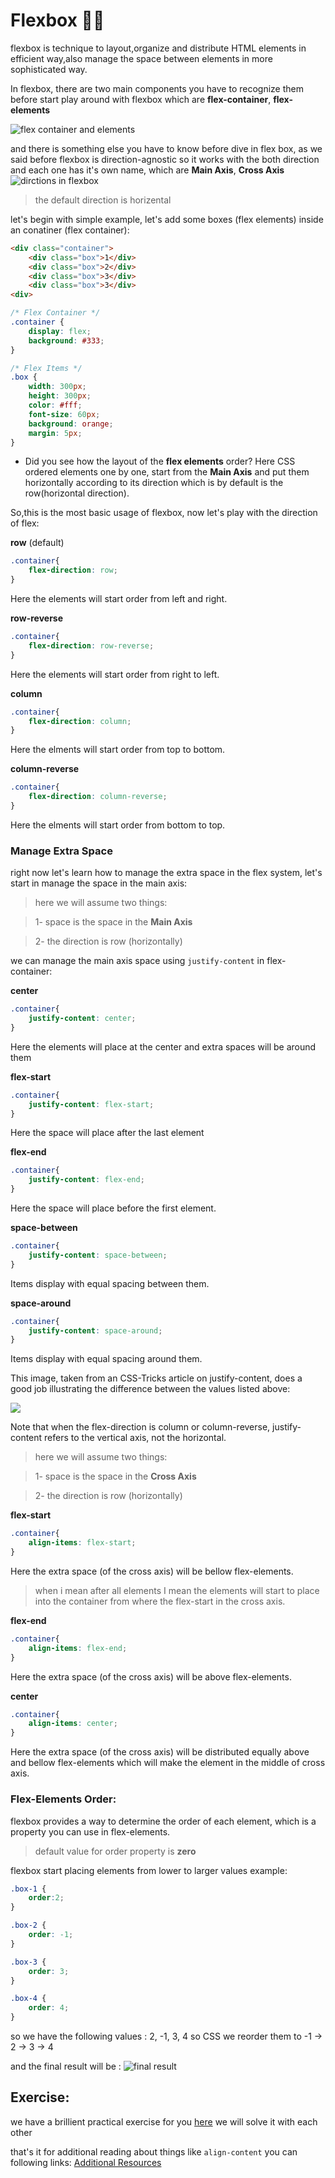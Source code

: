 # Flexbox 👩‍💻

flexbox is technique to layout,organize and distribute HTML elements in efficient way,also manage the space between elements in more sophisticated way.


In flexbox, there are two main components you have to recognize them before start play around with flexbox which are **flex-container**, **flex-elements**

![flex container and elements](https://dab1nmslvvntp.cloudfront.net/wp-content/uploads/2014/07/1404915977flex-container-and-elements.png)

and there is something else you have to know before dive in flex box, as we said before flexbox is direction-agnostic so it works with the both direction and each one has it's own name, which are **Main Axis**, **Cross Axis**
![dirctions in flexbox](https://i.imgur.com/NRx4Hb3.png)

> the default direction is horizental

let's begin with simple example, let's add some boxes (flex elements) inside an conatiner (flex container):
```html
<div class="container">
    <div class="box">1</div>
    <div class="box">2</div>
    <div class="box">3</div>
    <div class="box">3</div>
<div>
```

```css
/* Flex Container */
.container {
    display: flex;
    background: #333;
}

/* Flex Items */
.box {
    width: 300px;
    height: 300px;
    color: #fff;
    font-size: 60px;
    background: orange;
    margin: 5px;
}
```

- Did you see how the layout of the **flex elements** order?
Here CSS ordered elements one by one, start from the **Main Axis** and put them horizontally according to its direction which is by default is the row(horizontal direction).


So,this is the most basic usage of flexbox, now let's play with the direction of flex: 

 **row** (default)
```css
.container{
    flex-direction: row;
}
```
Here the elements will start order from left and right.

 **row-reverse**
```css
.container{
    flex-direction: row-reverse;
}
```
Here the elements will start order from right to left.


 **column**
```css
.container{
    flex-direction: column;
}
```
Here the elments will start order from top to bottom.

**column-reverse**
```css
.container{
    flex-direction: column-reverse;
}
```
Here the elments will start order from bottom to top.



### Manage Extra Space

right now let's learn how to manage the extra space in the flex system, let's start in manage the space in the main axis:
>here we will assume two things:

> 1-  space is the space in the **Main Axis**

> 2-  the direction is row (horizontally)
> 

we can manage the main axis space using ```justify-content``` in flex-container: 

**center**
```css
.container{
    justify-content: center;
}
```
Here the elements will place at the center and extra spaces will be around them

**flex-start**
```css
.container{
    justify-content: flex-start;
}
```
Here the space will place after the last element


**flex-end**
```css
.container{
    justify-content: flex-end;
}
```
Here the space will place before the first element.

**space-between**
```css
.container{
    justify-content: space-between;
}
```
Items display with equal spacing between them.

**space-around**
```css
.container{
    justify-content: space-around;
}
```
Items display with equal spacing around them.


This image, taken from an CSS-Tricks article on justify-content, does a good job illustrating the difference between the values listed above:


![](https://www.w3.org/TR/css-flexbox-1/images/flex-pack.svg)

Note that when the flex-direction is column or column-reverse, justify-content refers to the vertical axis, not the horizontal.




>here we will assume two things:

> 1-  space is the space in the **Cross Axis**

> 2-  the direction is row (horizontally)


**flex-start**
```css
.container{
    align-items: flex-start;
}
```
Here the extra space (of the cross axis) will be bellow flex-elements.

> when i mean after all elements I mean the elements will start to place into the container from where the flex-start in the cross axis.

**flex-end**
```css
.container{
    align-items: flex-end;
}
```
Here the extra space (of the cross axis) will be above flex-elements.


**center**
```css
.container{
    align-items: center;
}
```
Here the extra space (of the cross axis) will be distributed equally above and bellow flex-elements which will make the element in the middle of cross axis.

### **Flex-Elements Order**:
flexbox provides a way to determine the order of each element, which is a property you can use in flex-elements.

> default value for order property is **zero**
> 

flexbox start placing elements from lower to larger values
example:
```css
.box-1 {
    order:2;
}

.box-2 {
    order: -1;
}

.box-3 {
    order: 3;
}

.box-4 {
    order: 4;
}

```

so we have the following values : 2, -1, 3, 4 so CSS we reorder them to -1 -> 2 -> 3 -> 4

and the final result will be :
![final result](https://i.imgur.com/3jFOMYi.png)

## Exercise: 
we have a brillient practical exercise for you [here](https://flexboxfroggy.com/) we will solve it with each other

that's it for additional reading about things like ```align-content``` you can following links: [Additional Resources](./resources.md)

